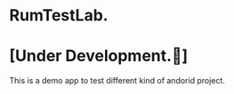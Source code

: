 # RumTestLab.
# [Under Development.🚧]
This is a demo app to test different kind of andorid project.


